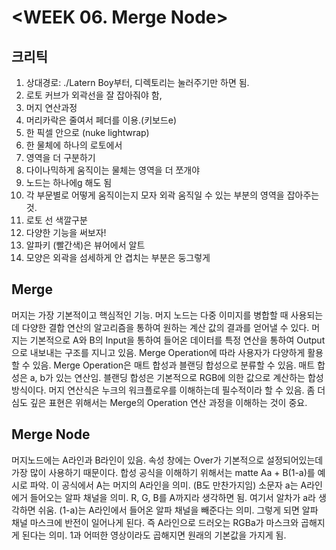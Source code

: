 # <WEEK 06. Merge Node>

## 크리틱

1. 상대경로: ./Latern Boy부터, 디렉토리는 눌러주기만 하면 됨.
2. 로토 커브가 외곽선을 잘 잡아줘야 함,
3. 머지 연산과정
4. 머리카락은 줄여서 페더를 이용.(키보드e)
5. 한 픽셀 안으로 (nuke lightwrap)
6. 한 물체에 하나의 로토에서
7. 영역을 더 구분하기
8. 다이나믹하게 움직이는 물체는 영역을 더 쪼개야
9. 노드는 하나에g 해도 됨
10. 각 부문별로 어떻게 움직이는지 모자 외곽 움직일 수 있는 부분의 영역을 잡아주는 것.
11. 로토 선 색깔구분
12. 다양한 기능을 써보자!
13. 알파키 (빨간색)은 뷰어에서 알트
14. 모양은 외곽을 섬세하게 안 겹치는 부분은 둥그렇게

## Merge

머지는 가장 기본적이고 핵심적인 기능. 머지 노드는 다중 이미지를 병합할 때 사용되는데 다양한 결합 연산의 알고리즘을 통하여
원하는 계산 값의 결과를 얻어낼 수 있다.
머지는 기본적으로 A와 B의 Input을 통하여 들어온 데이터를 특정 연산을 통하여 Output으로 내보내는 구조를 지니고 있음.
Merge Operation에 따라 사용자가 다양하게 활용할 수 있음.
Merge Operation은 매트 합성과 블랜딩 합성으로 분류할 수 있음. 매트 합성은 a, b가 있는 연산임. 블랜딩 합성은 기본적으로 RGB에 의한 값으로
계산하는 합성 방식이다. 
머지 연산식은 누크의 워크플로우를 이해하는데 필수적이라 할 수 있음. 좀 더 심도 깊은 표현은 위해서는 Merge의 Operation 연산 과정을
이해하는 것이 중요.

## Merge Node

머지노드에는 A라인과 B라인이 있음. 속성 창에는 Over가 기본적으로 설정되어있는데 가장 많이 사용하기 때문이다.
합성 공식을 이해하기 위해서는 matte Aa + B(1-a)를 예시로 파악. 이 공식에서 A는 머지의 A라인을 의미. (B도 만찬가지임)
소문자 a는 A라인에거 들어오는 알파 채널을 의미. R, G, B를 A까지라 생각하면 됨. 여기서 알차가 a라 생각하면 쉬움.
(1-a)는 A라인에서 들어온 알파 채널을 빼준다는 의미. 그렇게 되면 알파 채널 마스크에 반전이 일어나게 된다.
즉 A라인으로 드러오는 RGBa가 마스크와 곱해지게 된다는 의미. 1과 어떠한 영상이라도 곱해지면 원래의 기본값을 가지게 됨.




